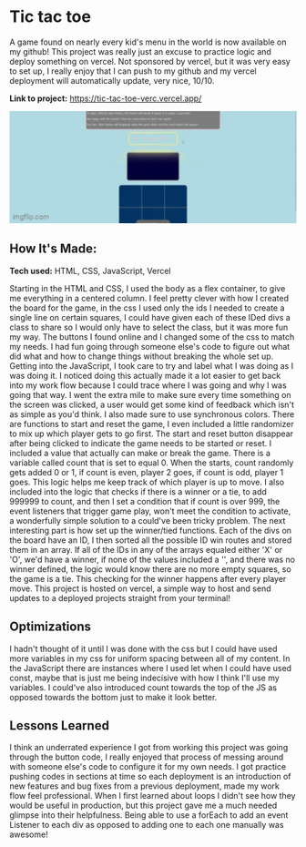 # Tic tac toe
A game found on nearly every kid's menu in the world is now available on my github! This project was really just an excuse to practice logic and deploy something on vercel.
Not sponsored by vercel, but it was very easy to set up, I really enjoy that I can push to my github and my vercel deployment will automatically update, very 
nice, 10/10. 

**Link to project:** https://tic-tac-toe-verc.vercel.app/


<div style="height: 200px; overflow: hidden;">
    <img src="tic-tac-toe-gif.gif" style="height: auto; width: 100%; object-fit: cover; transform: translateY(-30px);" alt="shadow-gif"/>
</div>


## How It's Made: 

**Tech used:** HTML, CSS, JavaScript, Vercel

Starting in the HTML and CSS, I used the body as a flex container, to give me everything in a centered column. I feel pretty clever with how I created the board for the game, in the css I used only the ids I needed
to create a single line on certain squares, I could have given each of these IDed divs a class to share so I would only have to select the class, but it was more fun my way. The buttons I found online and I changed some of 
the css to match my needs. I had fun going through someone else's code to figure out what did what and how to change things without breaking the whole set up. 
Getting into the JavaScript, I took care to try and label what I was doing as I was doing it. I noticed doing this actually made it a lot easier to get back into my work flow because I could 
trace where I was going and why I was going that way. I went the extra mile to make sure every time something on the screen was clicked, a user would get some kind of feedback which isn't as simple as you'd think. 
I also made sure to use synchronous colors. There are functions to start and reset the game, I even included a little randomizer to mix up which player gets to go first. The start and reset 
button disappear after being clicked to indicate the game needs to be started or reset. I included a value that actually can make or break the game. There is a variable called count 
that is set to equal 0. When the starts, count randomly gets added 0 or 1, if count is even, player 2 goes, if count is odd, player 1 goes. This logic helps me keep track of which player is up to move. I also included into
the logic that checks if there is a winner or a tie, to add 999999 to count, and then I set a condition that if count is over 999, the event listeners that trigger game play, won't meet the condition to activate, a wonderfully 
simple solution to a could've been tricky problem. The next interesting part is how set up the winner/tied functions. Each of the divs on the board have an ID, I then sorted all the possible ID win routes and stored them in an array. 
If all of the IDs in any of the arrays equaled either 'X' or 'O', we'd have a winner, if none of the values included a '', and there was no winner defined, the logic would know there are no more empty squares, so the game is a tie.
This checking for the winner happens after every player move.
This project is hosted on vercel, a simple way to host and send updates to a deployed projects straight from your terminal!


## Optimizations
I hadn't thought of it until I was done with the css but I could have used more variables in my css for uniform spacing between all of my content. In the JavaScript there are instances where I used let when I could have used const,
maybe that is just me being indecisive with how I think I'll use my variables. I could've also introduced count towards the top of the JS as opposed towards the bottom just to make it look better. 

## Lessons Learned

I think an underrated experience I got from working this project was going through the button code, I really enjoyed that process of messing around with someone else's code to configure it for my own needs. I got practice pushing codes in sections 
at time so each deployment is an introduction of new features and bug fixes from a previous deployment, made my work flow feel professional. When I first learned about loops I didn't see how they would be useful in production, but this project gave me a 
much needed glimpse into their helpfulness. Being able to use a forEach to add an event Listener to each div as opposed to adding one to each one manually was awesome!
